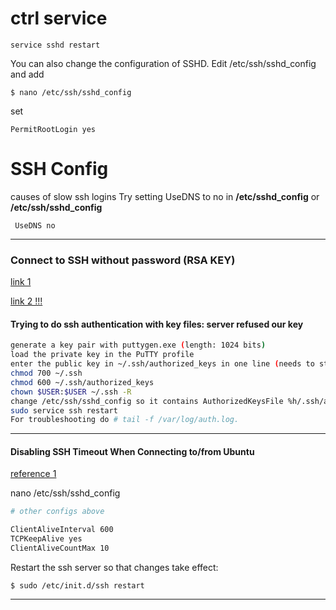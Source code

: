 # ctrl service 
```
service sshd restart
```

You can also change the configuration of SSHD. Edit /etc/ssh/sshd_config and add

```
$ nano /etc/ssh/sshd_config
```
set 
```
PermitRootLogin yes
```



# SSH Config 
causes of slow ssh logins
Try setting UseDNS to no in **/etc/sshd_config** or **/etc/ssh/sshd_config**

``` console
 UseDNS no 
 ```

________
### Connect to SSH without password (RSA KEY)


[link 1 ](https://geekdudes.wordpress.com/2016/10/06/ssh-login-without-password-from-windows-to-ubuntu-server-16-04-1-lts/)

[link 2 !!! ](https://askubuntu.com/questions/306798/trying-to-do-ssh-authentication-with-key-files-server-refused-our-key)


#### Trying to do ssh authentication with key files: server refused our key

``` bash 
generate a key pair with puttygen.exe (length: 1024 bits)
load the private key in the PuTTY profile
enter the public key in ~/.ssh/authorized_keys in one line (needs to start with ssh-rsa)
chmod 700 ~/.ssh
chmod 600 ~/.ssh/authorized_keys
chown $USER:$USER ~/.ssh -R
change /etc/ssh/sshd_config so it contains AuthorizedKeysFile %h/.ssh/authorized_keys
sudo service ssh restart
For troubleshooting do # tail -f /var/log/auth.log.

```
---
#### Disabling SSH Timeout When Connecting to/from Ubuntu

[reference 1](https://queirozf.com/entries/disabling-ssh-timeout-when-connecting-to-from-ubuntu)

nano /etc/ssh/sshd_config
```bash
# other configs above

ClientAliveInterval 600
TCPKeepAlive yes
ClientAliveCountMax 10
```
Restart the ssh server so that changes take effect:
```console
$ sudo /etc/init.d/ssh restart
```
---

